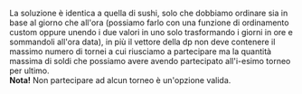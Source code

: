 La soluzione è identica a quella di sushi, solo che dobbiamo ordinare sia in base al giorno che all'ora (possiamo farlo con una funzione di ordinamento custom oppure unendo i due valori in uno solo trasformando i giorni in ore e sommandoli all'ora data), in più il vettore della dp non deve contenere il massimo numero di tornei a cui riusciamo a partecipare ma la quantità massima di soldi che possiamo avere avendo partecipato all'i-esimo torneo per ultimo.<br />
<b>Nota!</b> Non partecipare ad alcun torneo è un'opzione valida.